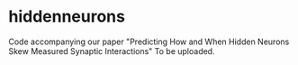 # hiddenneurons
Code accompanying our paper "Predicting How and When Hidden Neurons Skew Measured Synaptic Interactions"
To be uploaded.
